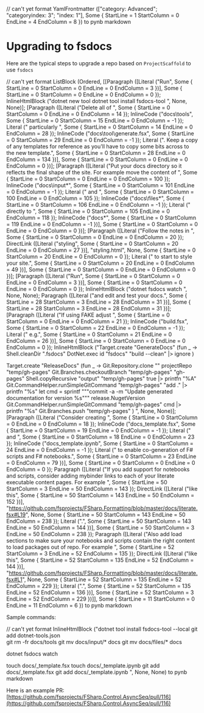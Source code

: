// can't yet format YamlFrontmatter (["category: Advanced"; "categoryindex: 3"; "index: 1"], Some { StartLine = 1 StartColumn = 0 EndLine = 4 EndColumn = 8 }) to pynb markdown

# Upgrading to fsdocs

Here are the typical steps to upgrade a repo based on `ProjectScaffold` to use `fsdocs`

// can't yet format ListBlock (Ordered, [[Paragraph ([Literal ("Run", Some { StartLine = 0 StartColumn = 0 EndLine = 0 EndColumn = 3 })], Some { StartLine = 0 StartColumn = 0 EndLine = 0 EndColumn = 0 }); InlineHtmlBlock ("dotnet new tool
dotnet tool install fsdocs-tool
", None, None)]; [Paragraph ([Literal ("Delete all of ", Some { StartLine = 0 StartColumn = 0 EndLine = 0 EndColumn = 14 }); InlineCode ("docs\tools", Some { StartLine = 0 StartColumn = 15 EndLine = 0 EndColumn = -1 }); Literal (" particularly ", Some { StartLine = 0 StartColumn = 14 EndLine = 0 EndColumn = 28 }); InlineCode ("docs\tool\generate.fsx", Some { StartLine = 0 StartColumn = 29 EndLine = 0 EndColumn = -1 }); Literal (".  Keep a copy of any templates for reference as you'll have to copy some bits across to the new template.", Some { StartLine = 0 StartColumn = 28 EndLine = 0 EndColumn = 134 })], Some { StartLine = 0 StartColumn = 0 EndLine = 0 EndColumn = 0 })]; [Paragraph ([Literal ("Put your docs directory so it reflects the final shape of the site. For example move the content of ", Some { StartLine = 0 StartColumn = 0 EndLine = 0 EndColumn = 100 }); InlineCode ("docs\input\*", Some { StartLine = 0 StartColumn = 101 EndLine = 0 EndColumn = -1 }); Literal (" and ", Some { StartLine = 0 StartColumn = 100 EndLine = 0 EndColumn = 105 }); InlineCode ("docs\files\*", Some { StartLine = 0 StartColumn = 106 EndLine = 0 EndColumn = -1 }); Literal (" directly to ", Some { StartLine = 0 StartColumn = 105 EndLine = 0 EndColumn = 118 }); InlineCode ("docs\*", Some { StartLine = 0 StartColumn = 119 EndLine = 0 EndColumn = -1 })], Some { StartLine = 0 StartColumn = 0 EndLine = 0 EndColumn = 0 })]; [Paragraph ([Literal ("Follow the notes in ", Some { StartLine = 0 StartColumn = 0 EndLine = 0 EndColumn = 20 }); DirectLink ([Literal ("styling", Some { StartLine = 0 StartColumn = 20 EndLine = 0 EndColumn = 27 })], "styling.html", None, Some { StartLine = 0 StartColumn = 20 EndLine = 0 EndColumn = 0 }); Literal (" to start to style your site.", Some { StartLine = 0 StartColumn = 20 EndLine = 0 EndColumn = 49 })], Some { StartLine = 0 StartColumn = 0 EndLine = 0 EndColumn = 0 })]; [Paragraph ([Literal ("Run", Some { StartLine = 0 StartColumn = 0 EndLine = 0 EndColumn = 3 })], Some { StartLine = 0 StartColumn = 0 EndLine = 0 EndColumn = 0 }); InlineHtmlBlock ("dotnet fsdocs watch
", None, None); Paragraph ([Literal ("and edit and test your docs.", Some { StartLine = 28 StartColumn = 3 EndLine = 28 EndColumn = 31 })], Some { StartLine = 28 StartColumn = 3 EndLine = 28 EndColumn = 31 })]; [Paragraph ([Literal ("If using FAKE adjust ", Some { StartLine = 0 StartColumn = 0 EndLine = 0 EndColumn = 21 }); InlineCode ("build.fsx", Some { StartLine = 0 StartColumn = 22 EndLine = 0 EndColumn = -1 }); Literal (" e.g.", Some { StartLine = 0 StartColumn = 21 EndLine = 0 EndColumn = 26 })], Some { StartLine = 0 StartColumn = 0 EndLine = 0 EndColumn = 0 }); InlineHtmlBlock ("Target.create "GenerateDocs" (fun _ ->
   Shell.cleanDir ".fsdocs"
   DotNet.exec id "fsdocs" "build --clean" |> ignore
)

Target.create "ReleaseDocs" (fun _ ->
    Git.Repository.clone "" projectRepo "temp/gh-pages"
    Git.Branches.checkoutBranch "temp/gh-pages" "gh-pages"
    Shell.copyRecursive "output" "temp/gh-pages" true |> printfn "%A"
    Git.CommandHelper.runSimpleGitCommand "temp/gh-pages" "add ." |> printfn "%s"
    let cmd = sprintf """commit -a -m "Update generated documentation for version %s""" release.NugetVersion
    Git.CommandHelper.runSimpleGitCommand "temp/gh-pages" cmd |> printfn "%s"
    Git.Branches.push "temp/gh-pages"
)
", None, None)]; [Paragraph ([Literal ("Consider creating ", Some { StartLine = 0 StartColumn = 0 EndLine = 0 EndColumn = 18 }); InlineCode ("docs\_template.fsx", Some { StartLine = 0 StartColumn = 19 EndLine = 0 EndColumn = -1 }); Literal (" and ", Some { StartLine = 0 StartColumn = 18 EndLine = 0 EndColumn = 23 }); InlineCode ("docs\_template.ipynb", Some { StartLine = 0 StartColumn = 24 EndLine = 0 EndColumn = -1 }); Literal (" to enable co-generation of F# scripts and F# notebooks.", Some { StartLine = 0 StartColumn = 23 EndLine = 0 EndColumn = 79 })], Some { StartLine = 0 StartColumn = 0 EndLine = 0 EndColumn = 0 }); Paragraph ([Literal ("If you add support for notebooks and scripts, consider adding mybinder links to each of your literate executable content pages. For example ", Some { StartLine = 50 StartColumn = 3 EndLine = 50 EndColumn = 143 }); DirectLink ([Literal ("like this", Some { StartLine = 50 StartColumn = 143 EndLine = 50 EndColumn = 152 })], "https://github.com/fsprojects/FSharp.Formatting/blob/master/docs/literate.fsx#L19", None, Some { StartLine = 50 StartColumn = 143 EndLine = 50 EndColumn = 238 }); Literal (".", Some { StartLine = 50 StartColumn = 143 EndLine = 50 EndColumn = 144 })], Some { StartLine = 50 StartColumn = 3 EndLine = 50 EndColumn = 238 }); Paragraph ([Literal ("Also add load sections to make sure your notebooks and scripts contain the right content to load packages out of repo.  For example ", Some { StartLine = 52 StartColumn = 3 EndLine = 52 EndColumn = 135 }); DirectLink ([Literal ("like this", Some { StartLine = 52 StartColumn = 135 EndLine = 52 EndColumn = 144 })], "https://github.com/fsprojects/FSharp.Formatting/blob/master/docs/literate.fsx#L1", None, Some { StartLine = 52 StartColumn = 135 EndLine = 52 EndColumn = 229 }); Literal (".", Some { StartLine = 52 StartColumn = 135 EndLine = 52 EndColumn = 136 })], Some { StartLine = 52 StartColumn = 3 EndLine = 52 EndColumn = 229 })]], Some { StartLine = 11 StartColumn = 0 EndLine = 11 EndColumn = 6 }) to pynb markdown

Sample commands:

// can't yet format InlineHtmlBlock ("dotnet tool install fsdocs-tool --local
git add dotnet-tools.json   
git rm -fr docs/tools
git mv docs/input/* docs
git mv docs/files/* docs

<manually download and fixup the _template.html>

dotnet fsdocs watch

touch docs/_template.fsx
touch docs/_template.ipynb
git add docs/_template.fsx
git add docs/_template.ipynb
", None, None) to pynb markdown

Here is an example PR: [https://github.com/fsprojects/FSharp.Control.AsyncSeq/pull/116](https://github.com/fsprojects/FSharp.Control.AsyncSeq/pull/116)


